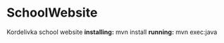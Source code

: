 # SchoolWebsite
Kordelivka school website
<b>installing:</b>
mvn install
<b>running:</b>
mvn exec:java
